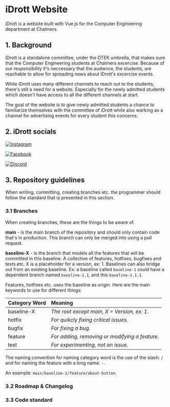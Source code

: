 # iDrott Website

iDrott is a website built with Vue.js for the Computer Engineering department at Chalmers.

## 1. Background

iDrott is a standalone committee, under the DTEK umbrella, that makes sure
that the Computer Engineering students at Chalmers excercise. Because of our
responsibility it's neccessary that the audience, the students, are reachable
to allow for spreading news about iDrott's excercise events.

While iDrott uses many different channels to reach out to the students, there's still a need for a website. Especially for the newly admitted students which doesn't have access to all the different channels at start.

The goal of the website is to give newly admitted students a chance to familiarize themselves with the committee of iDrott while also working as a channel for advertising events for every student this concerns.

## 2. iDrott socials

[![Instagram](https://img.shields.io/badge/-Instagram-purple?style=flat-square&logo=instagram&logoColor=white)](https://www.instagram.com/idrottdata/)

[![Facebook](https://img.shields.io/badge/-Facebook-blue?style=flat-square&logo=facebook&logoColor=white)](https://www.facebook.com/DatasIdrottsforeningIDrott)

[![Discord](https://img.shields.io/badge/-Discord-green?style=flat-square&logo=discord&logoColor=white)]()

## 3. Repository guidelines

When writing, committing, creating branches etc. the programmer should follow the standard that is presented in this section.

### 3.1 Branches

When creating branches, these are the things to be aware of.

**main** - is the main branch of the repository and should only contain code that's in production. This branch can only be merged into using a pull request.

**baseline-X** - is the branch that models all the features that will be committed in this baseline. A collective of features, hotfixes, bugfixes and tests etc. X is a placeholder for a version, ex: 1. Baselines can also bridge out from an existing baseline. Ex: a baseline called `baseline-1` could have a dependent branch named `baseline-1.1`, and this `baseline-1.1.1`.

Features, hotfixes etc. uses the baseline as origin. Here are the main keywords to use for different things:

| Category Word | Meaning                                        |
| :------------ | :--------------------------------------------- |
| baseline-X    | _The root except main, X = Version, ex: 1._    |
| hotfix        | _For quikcly fixing critical issues._          |
| bugfix        | _For fixing a bug._                            |
| feature       | _For adding, removing or modifying a feature._ |
| test          | _For experimenting, not an issue._             |

The naming convention for naming category word is the use of the slash: `/` and for naming the feature with a long name: `-`.

An example: `main/baseline-1/feature/about-button`.

### 3.2 Roadmap & Changelog

### 3.3 Code standard
